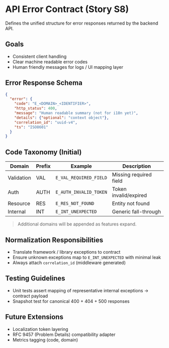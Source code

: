 # API Error Contract (Story S8)

Defines the unified structure for error responses returned by the backend API.

## Goals

- Consistent client handling
- Clear machine readable error codes
- Human friendly messages for logs / UI mapping layer

## Error Response Schema

```json
{
  "error": {
    "code": "E_<DOMAIN>_<IDENTIFIER>",
    "http_status": 400,
    "message": "Human readable summary (not for i18n yet)",
    "details": {"optional": "context object"},
    "correlation_id": "uuid-v4",
    "ts": "ISO8601"
  }
}
```

## Code Taxonomy (Initial)

| Domain | Prefix | Example | Description |
|--------|--------|---------|-------------|
| Validation | VAL | `E_VAL_REQUIRED_FIELD` | Missing required field |
| Auth | AUTH | `E_AUTH_INVALID_TOKEN` | Token invalid/expired |
| Resource | RES | `E_RES_NOT_FOUND` | Entity not found |
| Internal | INT | `E_INT_UNEXPECTED` | Generic fall-through |

> Additional domains will be appended as features expand.

## Normalization Responsibilities

- Translate framework / library exceptions to contract
- Ensure unknown exceptions map to `E_INT_UNEXPECTED` with minimal leak
- Always attach `correlation_id` (middleware generated)

## Testing Guidelines

- Unit tests assert mapping of representative internal exceptions → contract payload
- Snapshot test for canonical 400 + 404 + 500 responses

## Future Extensions

- Localization token layering
- RFC 9457 (Problem Details) compatibility adapter
- Metrics tagging (code, domain)

